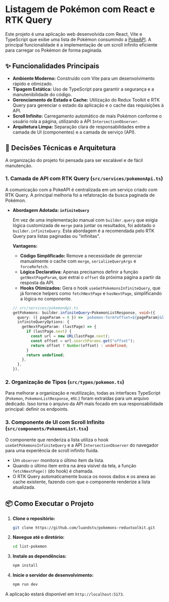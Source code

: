 # Listagem de Pokémon com React e RTK Query

Este projeto é uma aplicação web desenvolvida com React, Vite e TypeScript que exibe uma lista de Pokémon consumindo a [PokeAPI](https://pokeapi.co/). A principal funcionalidade é a implementação de um scroll infinito eficiente para carregar os Pokémon de forma paginada.

## ✨ Funcionalidades Principais

-   **Ambiente Moderno:** Construído com Vite para um desenvolvimento rápido e otimizado.
-   **Tipagem Estática:** Uso de TypeScript para garantir a segurança e a manutenibilidade do código.
-   **Gerenciamento de Estado e Cache:** Utilização do Redux Toolkit e RTK Query para gerenciar o estado da aplicação e o cache das requisições à API.
-   **Scroll Infinito:** Carregamento automático de mais Pokémon conforme o usuário rola a página, utilizando a API `IntersectionObserver`.
-   **Arquitetura Limpa:** Separação clara de responsabilidades entre a camada de UI (componentes) e a camada de serviço (API).

## 🚀 Decisões Técnicas e Arquitetura

A organização do projeto foi pensada para ser escalável e de fácil manutenção.

### 1. Camada de API com RTK Query (`src/services/pokemonApi.ts`)

A comunicação com a PokeAPI é centralizada em um serviço criado com RTK Query. A principal melhoria foi a refatoração da busca paginada de Pokémon.

-   **Abordagem Adotada: `infiniteQuery`**

    Em vez de uma implementação manual com `builder.query` que exigia lógica customizada de `merge` para juntar os resultados, foi adotado o `builder.infiniteQuery`. Esta abordagem é a recomendada pelo RTK Query para listas paginadas ou "infinitas".

    **Vantagens:**
    -   **Código Simplificado:** Remove a necessidade de gerenciar manualmente o cache com `merge`, `serializeQueryArgs` e `forceRefetch`.
    -   **Lógica Declarativa:** Apenas precisamos definir a função `getNextPageParam`, que extrai o `offset` da próxima página a partir da resposta da API.
    -   **Hooks Otimizados:** Gera o hook `useGetPokemonsInfiniteQuery`, que já fornece helpers como `fetchNextPage` e `hasNextPage`, simplificando a lógica no componente.

    ```typescript
    // src/services/pokemonApi.ts
    getPokemons: builder.infiniteQuery<PokemonListResponse, void>({
      query: ({ pageParam = 0 }) => `pokemon-form?offset=${pageParam}&limit=20`,
      infiniteQueryOptions: {
        getNextPageParam: (lastPage) => {
          if (lastPage.next) {
            const url = new URL(lastPage.next);
            const offset = url.searchParams.get("offset");
            return offset ? Number(offset) : undefined;
          }
          return undefined;
        },
      },
    }),
    ```

### 2. Organização de Tipos (`src/types/pokemon.ts`)

Para melhorar a organização e reutilização, todas as interfaces TypeScript (`Pokemon`, `PokemonListResponse`, etc.) foram extraídas para um arquivo dedicado. Isso torna o arquivo da API mais focado em sua responsabilidade principal: definir os endpoints.

### 3. Componente de UI com Scroll Infinito (`src/components/PokemonList.tsx`)

O componente que renderiza a lista utiliza o hook `useGetPokemonsInfiniteQuery` e a API `IntersectionObserver` do navegador para uma experiência de scroll infinito fluida.

-   Um `observer` monitora o último item da lista.
-   Quando o último item entra na área visível da tela, a função `fetchNextPage()` (do hook) é chamada.
-   O RTK Query automaticamente busca os novos dados e os anexa ao cache existente, fazendo com que o componente renderize a lista atualizada.

## 📦 Como Executar o Projeto

1.  **Clone o repositório:**
    ```bash
    git clone https://github.com/luandstv/pokemons-reduxtoolkit.git
    ```

2.  **Navegue até o diretório:**
    ```bash
    cd list-pokemon
    ```

3.  **Instale as dependências:**
    ```bash
    npm install
    ```

4.  **Inicie o servidor de desenvolvimento:**
    ```bash
    npm run dev
    ```

A aplicação estará disponível em `http://localhost:5173`.
